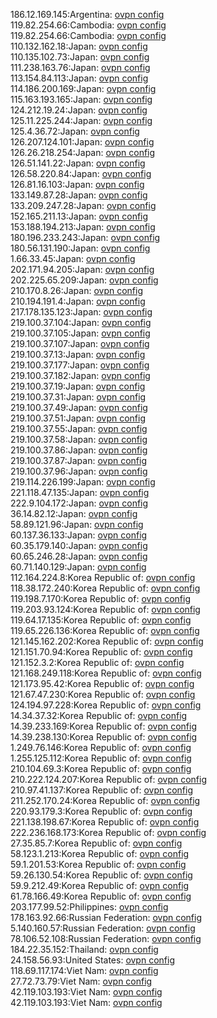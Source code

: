 186.12.169.145:Argentina: [ovpn config](vpn/186_12_169_145.ovpn)  
119.82.254.66:Cambodia: [ovpn config](vpn/119_82_254_66.ovpn)  
119.82.254.66:Cambodia: [ovpn config](vpn/119_82_254_66.ovpn)  
110.132.162.18:Japan: [ovpn config](vpn/110_132_162_18.ovpn)  
110.135.102.73:Japan: [ovpn config](vpn/110_135_102_73.ovpn)  
111.238.163.76:Japan: [ovpn config](vpn/111_238_163_76.ovpn)  
113.154.84.113:Japan: [ovpn config](vpn/113_154_84_113.ovpn)  
114.186.200.169:Japan: [ovpn config](vpn/114_186_200_169.ovpn)  
115.163.193.165:Japan: [ovpn config](vpn/115_163_193_165.ovpn)  
124.212.19.24:Japan: [ovpn config](vpn/124_212_19_24.ovpn)  
125.11.225.244:Japan: [ovpn config](vpn/125_11_225_244.ovpn)  
125.4.36.72:Japan: [ovpn config](vpn/125_4_36_72.ovpn)  
126.207.124.101:Japan: [ovpn config](vpn/126_207_124_101.ovpn)  
126.26.218.254:Japan: [ovpn config](vpn/126_26_218_254.ovpn)  
126.51.141.22:Japan: [ovpn config](vpn/126_51_141_22.ovpn)  
126.58.220.84:Japan: [ovpn config](vpn/126_58_220_84.ovpn)  
126.81.16.103:Japan: [ovpn config](vpn/126_81_16_103.ovpn)  
133.149.87.28:Japan: [ovpn config](vpn/133_149_87_28.ovpn)  
133.209.247.28:Japan: [ovpn config](vpn/133_209_247_28.ovpn)  
152.165.211.13:Japan: [ovpn config](vpn/152_165_211_13.ovpn)  
153.188.194.213:Japan: [ovpn config](vpn/153_188_194_213.ovpn)  
180.196.233.243:Japan: [ovpn config](vpn/180_196_233_243.ovpn)  
180.56.131.190:Japan: [ovpn config](vpn/180_56_131_190.ovpn)  
1.66.33.45:Japan: [ovpn config](vpn/1_66_33_45.ovpn)  
202.171.94.205:Japan: [ovpn config](vpn/202_171_94_205.ovpn)  
202.225.65.209:Japan: [ovpn config](vpn/202_225_65_209.ovpn)  
210.170.8.26:Japan: [ovpn config](vpn/210_170_8_26.ovpn)  
210.194.191.4:Japan: [ovpn config](vpn/210_194_191_4.ovpn)  
217.178.135.123:Japan: [ovpn config](vpn/217_178_135_123.ovpn)  
219.100.37.104:Japan: [ovpn config](vpn/219_100_37_104.ovpn)  
219.100.37.105:Japan: [ovpn config](vpn/219_100_37_105.ovpn)  
219.100.37.107:Japan: [ovpn config](vpn/219_100_37_107.ovpn)  
219.100.37.13:Japan: [ovpn config](vpn/219_100_37_13.ovpn)  
219.100.37.177:Japan: [ovpn config](vpn/219_100_37_177.ovpn)  
219.100.37.182:Japan: [ovpn config](vpn/219_100_37_182.ovpn)  
219.100.37.19:Japan: [ovpn config](vpn/219_100_37_19.ovpn)  
219.100.37.31:Japan: [ovpn config](vpn/219_100_37_31.ovpn)  
219.100.37.49:Japan: [ovpn config](vpn/219_100_37_49.ovpn)  
219.100.37.51:Japan: [ovpn config](vpn/219_100_37_51.ovpn)  
219.100.37.55:Japan: [ovpn config](vpn/219_100_37_55.ovpn)  
219.100.37.58:Japan: [ovpn config](vpn/219_100_37_58.ovpn)  
219.100.37.86:Japan: [ovpn config](vpn/219_100_37_86.ovpn)  
219.100.37.87:Japan: [ovpn config](vpn/219_100_37_87.ovpn)  
219.100.37.96:Japan: [ovpn config](vpn/219_100_37_96.ovpn)  
219.114.226.199:Japan: [ovpn config](vpn/219_114_226_199.ovpn)  
221.118.47.135:Japan: [ovpn config](vpn/221_118_47_135.ovpn)  
222.9.104.172:Japan: [ovpn config](vpn/222_9_104_172.ovpn)  
36.14.82.12:Japan: [ovpn config](vpn/36_14_82_12.ovpn)  
58.89.121.96:Japan: [ovpn config](vpn/58_89_121_96.ovpn)  
60.137.36.133:Japan: [ovpn config](vpn/60_137_36_133.ovpn)  
60.35.179.140:Japan: [ovpn config](vpn/60_35_179_140.ovpn)  
60.65.246.28:Japan: [ovpn config](vpn/60_65_246_28.ovpn)  
60.71.140.129:Japan: [ovpn config](vpn/60_71_140_129.ovpn)  
112.164.224.8:Korea Republic of: [ovpn config](vpn/112_164_224_8.ovpn)  
118.38.172.240:Korea Republic of: [ovpn config](vpn/118_38_172_240.ovpn)  
119.198.7.170:Korea Republic of: [ovpn config](vpn/119_198_7_170.ovpn)  
119.203.93.124:Korea Republic of: [ovpn config](vpn/119_203_93_124.ovpn)  
119.64.17.135:Korea Republic of: [ovpn config](vpn/119_64_17_135.ovpn)  
119.65.226.136:Korea Republic of: [ovpn config](vpn/119_65_226_136.ovpn)  
121.145.162.202:Korea Republic of: [ovpn config](vpn/121_145_162_202.ovpn)  
121.151.70.94:Korea Republic of: [ovpn config](vpn/121_151_70_94.ovpn)  
121.152.3.2:Korea Republic of: [ovpn config](vpn/121_152_3_2.ovpn)  
121.168.249.118:Korea Republic of: [ovpn config](vpn/121_168_249_118.ovpn)  
121.173.95.42:Korea Republic of: [ovpn config](vpn/121_173_95_42.ovpn)  
121.67.47.230:Korea Republic of: [ovpn config](vpn/121_67_47_230.ovpn)  
124.194.97.228:Korea Republic of: [ovpn config](vpn/124_194_97_228.ovpn)  
14.34.37.32:Korea Republic of: [ovpn config](vpn/14_34_37_32.ovpn)  
14.39.233.169:Korea Republic of: [ovpn config](vpn/14_39_233_169.ovpn)  
14.39.238.130:Korea Republic of: [ovpn config](vpn/14_39_238_130.ovpn)  
1.249.76.146:Korea Republic of: [ovpn config](vpn/1_249_76_146.ovpn)  
1.255.125.112:Korea Republic of: [ovpn config](vpn/1_255_125_112.ovpn)  
210.104.69.3:Korea Republic of: [ovpn config](vpn/210_104_69_3.ovpn)  
210.222.124.207:Korea Republic of: [ovpn config](vpn/210_222_124_207.ovpn)  
210.97.41.137:Korea Republic of: [ovpn config](vpn/210_97_41_137.ovpn)  
211.252.170.24:Korea Republic of: [ovpn config](vpn/211_252_170_24.ovpn)  
220.93.179.3:Korea Republic of: [ovpn config](vpn/220_93_179_3.ovpn)  
221.138.198.67:Korea Republic of: [ovpn config](vpn/221_138_198_67.ovpn)  
222.236.168.173:Korea Republic of: [ovpn config](vpn/222_236_168_173.ovpn)  
27.35.85.7:Korea Republic of: [ovpn config](vpn/27_35_85_7.ovpn)  
58.123.1.213:Korea Republic of: [ovpn config](vpn/58_123_1_213.ovpn)  
59.1.201.53:Korea Republic of: [ovpn config](vpn/59_1_201_53.ovpn)  
59.26.130.54:Korea Republic of: [ovpn config](vpn/59_26_130_54.ovpn)  
59.9.212.49:Korea Republic of: [ovpn config](vpn/59_9_212_49.ovpn)  
61.78.166.49:Korea Republic of: [ovpn config](vpn/61_78_166_49.ovpn)  
203.177.99.52:Philippines: [ovpn config](vpn/203_177_99_52.ovpn)  
178.163.92.66:Russian Federation: [ovpn config](vpn/178_163_92_66.ovpn)  
5.140.160.57:Russian Federation: [ovpn config](vpn/5_140_160_57.ovpn)  
78.106.52.108:Russian Federation: [ovpn config](vpn/78_106_52_108.ovpn)  
184.22.35.152:Thailand: [ovpn config](vpn/184_22_35_152.ovpn)  
24.158.56.93:United States: [ovpn config](vpn/24_158_56_93.ovpn)  
118.69.117.174:Viet Nam: [ovpn config](vpn/118_69_117_174.ovpn)  
27.72.73.79:Viet Nam: [ovpn config](vpn/27_72_73_79.ovpn)  
42.119.103.193:Viet Nam: [ovpn config](vpn/42_119_103_193.ovpn)  
42.119.103.193:Viet Nam: [ovpn config](vpn/42_119_103_193.ovpn)  

